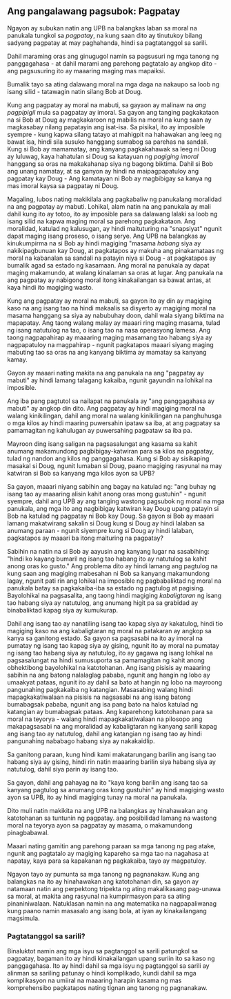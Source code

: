 ## Ang pangalawang pagsubok: Pagpatay

Ngayon ay subukan natin ang UPB na balangkas laban sa moral na panukala tungkol sa *pagpatay*, na kung saan dito ay tinutukoy bilang sadyang pagpatay at may paghahanda, hindi sa pagtatanggol sa sarili.

Dahil maraming oras ang ginugugol namin sa pagsusuri ng mga tanong ng panggagahasa - at dahil marami ang parehong pagtatalo ay angkop dito - ang pagsusuring ito ay maaaring maging mas mapaiksi.

Bumalik tayo sa ating dalawang moral na mga daga na nakaupo sa loob ng isang silid - tatawagin natin silang Bob at Doug.

Kung ang pagpatay ay moral na mabuti, sa gayaon ay malinaw na *ang pagpipigil* mula sa pagpatay ay imoral. Sa gayon ang tanging pagkakataon na si Bob at Doug ay magkakaroon ng mabilis na moral na kung saan ay magkasabay nilang papatayin ang isat-isa. Sa pisikal, ito ay imposible syempre - kung kapwa silang tatayo at mahigpit na hahawakan ang leeg ng bawat isa, hindi sila susuko hanggang sumabog sa parehas na sandali. Kung si Bob ay mamamatay, ang kanyang pagkakahawak sa leeg ni Doug ay luluwag, kaya hahatulan si Doug sa katayuan ng *pagiging imoral* hanggang sa oras na makakahanap siya ng bagong biktima. Dahil si Bob ang unang namatay, at sa ganyon ay hindi na maipagpapatuloy ang pagpatay kay Doug - Ang kamatayan ni Bob ay magbibigay sa kanya ng mas imoral kaysa sa pagpatay ni Doug.

Magaling, lubos nating makikilala ang pagkabaliw ng panukalang moralidad na ang pagpatay ay mabuti. Lohikal, alam natin na ang panukala ay mali dahil kung ito ay totoo, ito ay imposible para sa dalawang lalaki sa loob ng isang silid na kapwa maging moral sa parehong pagkakataon. Ang moralidad, katulad ng kalusugan, ay hindi maituturing na "snapsiyat" ngunit dapat maging isang proseso, o isang serye. Ang UPB na balangkas ay kinukumpirma na si Bob ay hindi magiging "masama *habang* siya ay nakikipagbunuan kay Doug, at pagkatapos ay makuha ang pinakamataas ng moral na kabanalan sa sandali na patayin niya si Doug - at pagkatapos ay bumalik agad sa estado ng kasamaan. Ang moral na panukala ay dapat maging makamundo, at walang kinalaman sa oras at lugar. Ang panukala na ang pagpatay ay nabigong moral itong kinakailangan sa bawat antas, at kaya hindi ito magiging wasto.

Kung ang pagpatay ay moral na mabuti, sa gayon ito ay din ay magiging kaso na ang isang tao na hindi makaalis sa disyerto ay magiging moral na masama hanggang sa siya ay nabubuhay doon, dahil wala siyang biktima na mapapatay. Ang taong walang malay ay maaari ring maging masama, tulad ng isang natutulog na tao, o isang tao na nasa operasyong lamesa. Ang taong nagpapahirap ay maaaring maging masamang tao habang siya ay nagpapatuloy na magpahirap - ngunit pagkatapos maaari siyang maging mabuting tao sa oras na ang kanyang biktima ay mamatay sa kanyang kamay.

Gayon ay maaari nating makita na ang panukala na ang "pagpatay ay mabuti" ay hindi lamang talagang kakaiba, ngunit gayundin na lohikal na imposible.

Ang iba pang pagtutol sa nailapat na panukala ay "ang panggagahasa ay mabuti" ay angkop din dito. Ang pagpatay ay hindi magiging moral na walang kinikilingan, dahil ang moral na walang kinikilingan na panghuhusga o mga kilos ay hindi maaring puwersahin ipataw sa iba, at ang pagpatay sa pamamagitan ng kahulugan ay puwersahing pagpataw sa iba pa.

Mayroon ding isang saligan na pagsasalungat ang kasama sa kahit anumang makamundong pagbibigay-katwiran para sa kilos na pagpatay, tulad ng nandon ang kilos ng panggagahasa. Kung si Bob ay sisikaping masakal si Doug, ngunit lumaban si Doug, paano magiging rasyunal na may katwiran si Bob sa kanyang mga kilos ayon sa UPB?

Sa gayon, maaari niyang sabihin ang bagay na katulad ng: "ang buhay ng isang tao ay maaaring alisin kahit anong oras mong gustuhin" - ngunit syempre, dahil ang UPB ay ang tanging wastong pagsubok ng moral na mga panukala, ang mga ito ang nagbibigay katwiran kay Doug upang patayin si Bob na katulad ng pagpatay ni Bob kay Doug. Sa gayon si Bob ay maaari lamang makatwirang sakalin si Doug kung si Doug ay hindi lalaban sa anumang paraan - ngunit siyempre kung si Doug ay hindi lalaban, pagkatapos ay maaari ba itong maituring na pagpatay?

Sabihin na natin na si Bob ay aayusin ang kanyang lugar na sasabihing: "hindi ko kayang bumaril ng isang tao habang ito ay natutulog sa kahit anong oras ko gusto." Ang problema dito ay hindi lamang ang pagtulog na kung saan ang magiging mabesahan ni Bob sa kanyang makamundong lagay, ngunit pati rin ang lohikal na imposible ng pagbabaliktad ng moral na panukala batay sa pagkakaiba-iba sa estado ng pagtulog at pagising. Bayolohikal na pagsasalita, ang taong hindi magiging *kabaligtaran* ng isang tao habang siya ay natutulog, ang anumang higit pa sa grabidad ay binabaliktad kapag siya ay kumukurap.

Dahil ang isang tao ay nanatiling isang tao kapag siya ay kakatulog, hindi tio magiging kaso na ang kabaligtaran ng moral na patakaran ay angkop sa kanya sa ganitong estado. Sa gayon sa pagsasabi na ito ay imoral na pumatay ng isang tao kapag siya ay gising, ngunit ito ay moral na pumatay ng isang tao habang siya ay natutulog, ito ay gagawa ng isang lohikal na pagsasalungat na hindi sumusuporta sa pamamagitan ng kahit anong obhektibong bayolohikal na katotohanan. Ang isang pisisis ay maaaring sabihin na ang batong nalalaglag pababa, ngunit ang hangin ng lobo ay umaakyat pataas, ngunit ito ay dahil sa bato at hangin ng lobo na mayroong pangunahing pagkakaiba ng katangian. Masasabing walang hindi mapagkakatiwalaan na pisisis na nagsasabi na ang isang batong bumabagsak pababa, ngunit ang isa pang bato na halos katulad ng katangian ay bumabagsak pataas. Ang kaparehong katotohanan para sa moral na teyorya - walang hindi mapagkakatiwalaan na pilosopo ang makapagsasabi na ang moralidad ay kabaligtaran ng kanyang sarili kapag ang isang tao ay natutulog, dahil ang katangian ng isang tao ay hindi pangunahing nababago habang siya ay nakakaidlip.

Sa ganitong paraan, kung hindi kami makatarungang barilin ang isang tao habang siya ay gising, hindi rin natin maaaring barilin siya habang siya ay natutulog, dahil siya parin ay isang tao.

Sa gayon, dahil ang pahayag na ito "kaya kong barilin ang isang tao sa kanyang pagtulog sa anumang oras kong gustuhin" ay hindi magiging wasto ayon sa UPB, ito ay hindi magiging tunay na moral na panukala.

Dito muli natin makikita na ang UPB na balangkas ay hinahawakan ang katotohanan sa tuntunin ng pagpatay. ang posibilidad lamang na wastong moral na teyorya ayon sa pagpatay ay masama, o makamundong pinagbabawal.

Maaari nating gamitin ang parehong paraan sa mga tanong ng pag atake, ngunit ang pagtatalo ay magiging kapareho sa mga tao na nagahasa at napatay, kaya para sa kapakanan ng pagkakaiba, tayo ay magpatuloy.

Ngayon tayo ay pumunta sa mga tanong ng pagnanakaw. Kung ang balangkas na ito ay hinahawakan ang katotohanan din, sa gayon ay natamaan natin ang perpektong tripekta ng ating makalikasang pag-unawa sa moral, at makita ang rasyunal na kumpirmasyon para sa ating pinaniniwalaan. Natuklasan namin na ang matematika na nagpapaliwanag kung paano namin masasalo ang isang bola, at iyan ay kinakailangang magsimula.

### Pagtatanggol sa sarili?

Binaluktot namin ang mga isyu sa pagtanggol sa sarili patungkol sa pagpatay, bagaman ito ay hindi kinakailangan upang suriin ito sa kaso ng panggagahasa. Ito ay hindi dahil sa mga isyu ng pagtanggol sa sarili ay alinman sa sariling patunay o hindi komplikado, kundi dahil sa mga komplikasyon na umiiral na maaaring harapin kasama ng mas komprehensibo pagkatapos nating tignan ang tanong ng pagnanakaw.